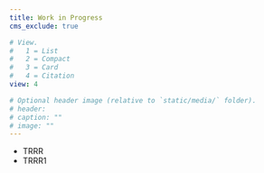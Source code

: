 ```yaml
---
title: Work in Progress
cms_exclude: true

# View.
#   1 = List
#   2 = Compact
#   3 = Card
#   4 = Citation
view: 4

# Optional header image (relative to `static/media/` folder).
# header:
# caption: ""
# image: ""
---
```


- TRRR
- TRRR1

